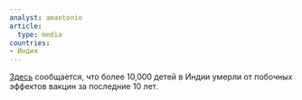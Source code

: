```yaml
---
analyst: amantonio
article:
  type: media
countries:
- Индия
---
```


[Здесь](https://www.hindustantimes.com/india-news/complications-after-immunisation-caused-10612-child-deaths-nationally-in-ten-years/story-xcfl8rC64dPshC2ofguIZO.html) сообщается, что более 10,000 детей в Индии умерли от побочных эффектов вакцин за последние 10 лет.
